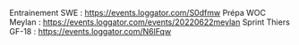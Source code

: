 Entrainement SWE : https://events.loggator.com/S0dfmw
Prépa WOC Meylan : https://events.loggator.com/events/20220622meylan
Sprint Thiers GF-18 : https://events.loggator.com/N6lFqw
